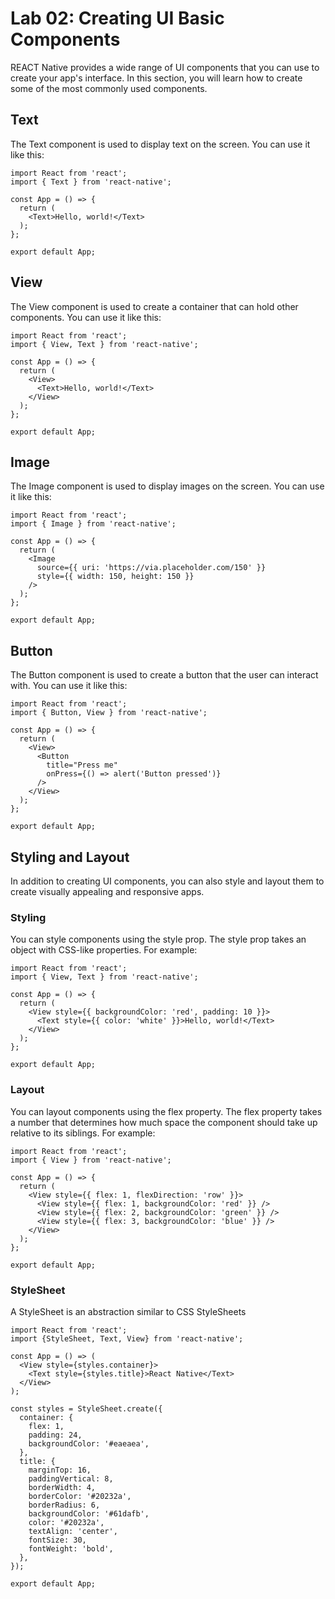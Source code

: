 # Lab 02: Creating UI Basic Components
REACT Native provides a wide range of UI components that you can use to create your app's interface. In this section, you will learn how to create some of the most commonly used components.

## Text
The Text component is used to display text on the screen. You can use it like this:
```
import React from 'react';
import { Text } from 'react-native';

const App = () => {
  return (
    <Text>Hello, world!</Text>
  );
};

export default App;
```

## View
The View component is used to create a container that can hold other components. You can use it like this:
```
import React from 'react';
import { View, Text } from 'react-native';

const App = () => {
  return (
    <View>
      <Text>Hello, world!</Text>
    </View>
  );
};

export default App;
```

## Image
The Image component is used to display images on the screen. You can use it like this:
```
import React from 'react';
import { Image } from 'react-native';

const App = () => {
  return (
    <Image
      source={{ uri: 'https://via.placeholder.com/150' }}
      style={{ width: 150, height: 150 }}
    />
  );
};

export default App;
```

## Button
The Button component is used to create a button that the user can interact with. You can use it like this:
```
import React from 'react';
import { Button, View } from 'react-native';

const App = () => {
  return (
    <View>
      <Button
        title="Press me"
        onPress={() => alert('Button pressed')}
      />
    </View>
  );
};

export default App;
```

## Styling and Layout
In addition to creating UI components, you can also style and layout them to create visually appealing and responsive apps.
### Styling
You can style components using the style prop. The style prop takes an object with CSS-like properties. For example:
```
import React from 'react';
import { View, Text } from 'react-native';

const App = () => {
  return (
    <View style={{ backgroundColor: 'red', padding: 10 }}>
      <Text style={{ color: 'white' }}>Hello, world!</Text>
    </View>
  );
};

export default App;
```

### Layout
You can layout components using the flex property. The flex property takes a number that determines how much space the component should take up relative to its siblings. For example:
```
import React from 'react';
import { View } from 'react-native';

const App = () => {
  return (
    <View style={{ flex: 1, flexDirection: 'row' }}>
      <View style={{ flex: 1, backgroundColor: 'red' }} />
      <View style={{ flex: 2, backgroundColor: 'green' }} />
      <View style={{ flex: 3, backgroundColor: 'blue' }} />
    </View>
  );
};

export default App;
```

### StyleSheet
A StyleSheet is an abstraction similar to CSS StyleSheets

```
import React from 'react';
import {StyleSheet, Text, View} from 'react-native';

const App = () => (
  <View style={styles.container}>
    <Text style={styles.title}>React Native</Text>
  </View>
);

const styles = StyleSheet.create({
  container: {
    flex: 1,
    padding: 24,
    backgroundColor: '#eaeaea',
  },
  title: {
    marginTop: 16,
    paddingVertical: 8,
    borderWidth: 4,
    borderColor: '#20232a',
    borderRadius: 6,
    backgroundColor: '#61dafb',
    color: '#20232a',
    textAlign: 'center',
    fontSize: 30,
    fontWeight: 'bold',
  },
});

export default App;
```